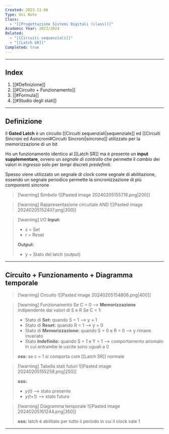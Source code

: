 ```yaml
---
Created: 2023-11-06
Type: Uni Note
Class:
  - "[[Progettazione Sistemi Digitali (class)]]"
Academic Year: 2023/2024
Related:
  - "[[Circuiti sequenziali]]"
  - "[[Latch SR]]"
Completed: true
---
```

---
## Index
1. [[#Definizione]]
2. [[#Circuito + Funzionamento]]
3. [[#Formula]]
4. [[#Studio degli stati]]

---
## Definizione
Il **Gated Latch** è un circuito [[Circuiti sequenziali|sequenziale]] ed [[Circuiti Sincroni ed Asincroni#Circuiti Sincroni|sincrono]] utilizzato per la memorizzazione di un bit

Ho un funzionamento identico al [[Latch SR]] ma è presente un **input supplementare**, ovvero un *segnale di controllo* che permette il *cambio* dei valori in *ingresso* solo per *tempi* discreti *predefiniti*.

Spesso viene utilizzato un segnale di clock come segnale di abilitazione, essendo un segnale periodico permette la sincronizzazione di più componenti sincrone

>[!warning] Simbolo
>![[Pasted image 20240205155716.png|200]]

>[!warning] Rappresentazione circuitale AND
![[Pasted image 20240205152407.png|300]]

>[!warning] I/O
>**Input:**
>- *s* = Set
>- *r* = Reset
>
>**Output:**
>- *y* = Stato del latch (output)

---
## Circuito + Funzionamento + Diagramma temporale

>[!warning] Circuito
>![[Pasted image 20240205154806.png|400]]

>[!warning] Funzionamento
>Se C = 0 --> **Memorizzazione** indipendente dai valori di S e R
>Se C = 1: 
>- Stato di **Set:** quando S = 1 --> y = 1
>- Stato di **Reset:** quando R = 1 --> y = 0
>- Stato di **Memorizzazione:** quando S = 0 e R = 0 --> y rimane invariato
>- Stato **Indefinito:** quando S = 1 e Y = 1 --> comportamento anomalo in cui entrambe le uscite sono uguali a 0
>
>**oss:** se c = 1 si comporta com [[Latch SR]] normale

>[!warning] Tabella stati futuri
>![[Pasted image 20240205155258.png|250]]
>
>**oss:**
>- *y(t)* --> stato presente
>- *y(t+1)* --> stato futuro

>[!warning] Diagramma temporale
>![[Pasted image 20240205161244.png|350]]
>
>**oss:** latch è abilitato per tutto il periodo in cui il clock vale 1

---
